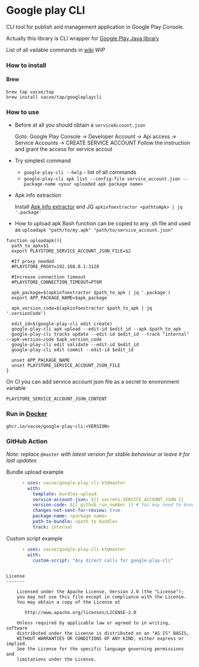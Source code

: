# Google play CLI
CLI tool for publish and management application in Google Play Console.

Actually this library is CLI wrapper for [Google Play Java library](https://developers.google.com/android-publisher/api-ref)

List of all vailable commands in [wiki](https://github.com/Vacxe/google-play-cli/wiki/Google-Play-CLI) *WIP*

### How to install
#### Brew

```
brew tap vacxe/tap
brew install vacxe/tap/googleplaycli
```

### How to use
* Before at all you should obtain a `serviceAccount.json`

  Goto: Google Play Console -> Developer Account -> Api access -> Service Accounts -> CREATE SERVICE ACCOUNT
  Follow the instruction and grant the access for service accout
* Try simplest command
  * ```google-play-cli --help``` - list of all commands
  * ```google-play-cli apk list --config-file service_account.json --package-name <your uploaded apk package name>```
  
* Apk info extraction
  
  Install [Apk info extractor](https://github.com/Vacxe/apk-info-extractor) and JQ `apkinfoextractor <pathtoApk> | jq '.package'`
  
* How to upload apk
Bash function can be copied to any .sh file and used as `uploadapk "path/to/my.apk" "path/to/service_account.json"`

```
function uploadapk(){
  path_to_apk=$1
  export PLAYSTORE_SERVICE_ACCOUNT_JSON_FILE=$2
  
  #If proxy needed
  #PLAYSTORE_PROXY=192.168.0.1:3128
  
  #Increase connection timeout
  #PLAYSTORE_CONNECTION_TIMEOUT=PT6M

  apk_package=$(apkinfoextractor $path_to_apk | jq '.package')
  export APP_PACKAGE_NAME=$apk_package

  apk_version_code=$(apkinfoextractor $path_to_apk | jq '.versionCode')

  edit_id=$(google-play-cli edit create)
  google-play-cli apk upload --edit-id $edit_id --apk $path_to_apk
  google-play-cli tracks update --edit-id $edit_id --track "internal" --apk-version-code $apk_version_code
  google-play-cli edit validate --edit-id $edit_id
  google-play-cli edit commit --edit-id $edit_id

  unset APP_PACKAGE_NAME
  unset PLAYSTORE_SERVICE_ACCOUNT_JSON_FILE
}
```  

On CI you can add service account json file as a secret to environment variable

``
PLAYSTORE_SERVICE_ACCOUNT_JSON_CONTENT
``



### Run in [Docker](https://github.com/Vacxe/google-play-cli-kt/pkgs/container/google-play-cli)

```
ghcr.io/vacxe/google-play-cli:<VERSION>
```

### GitHub Action

*Note: replace `@master` with latest version for stable behaviour or leave it for last updates*

Bundle upload example
```yaml
      - uses: vacxe/google-play-cli-kt@master
        with:
          template: bundles-upload
          service-account-json: ${{ secrets.SERVICE_ACCOUNT_JSON }}
          version-code: ${{ github.run_number }} # You may need to know version code
          changes-not-sent-for-review: true
          package-name: <package name>
          path-to-bundle: <path to bundle>
          track: internal
```

Custom script example

```yaml
      - uses: vacxe/google-play-cli-kt@master
        with:
          custom-script: "Any direct calls for google-play-cli"
```

``````

License
-------

    Licensed under the Apache License, Version 2.0 (the "License");
    you may not use this file except in compliance with the License.
    You may obtain a copy of the License at

       http://www.apache.org/licenses/LICENSE-2.0

    Unless required by applicable law or agreed to in writing, software
    distributed under the License is distributed on an "AS IS" BASIS,
    WITHOUT WARRANTIES OR CONDITIONS OF ANY KIND, either express or implied.
    See the License for the specific language governing permissions and
    limitations under the License.
